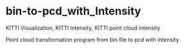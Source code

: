 # bin-to-pcd_with_Intensity
KITTI Visualization, KITTI Intensity, KITTI point cloud intensity

Point cloud transformation program from bin file to pcd with intensity
